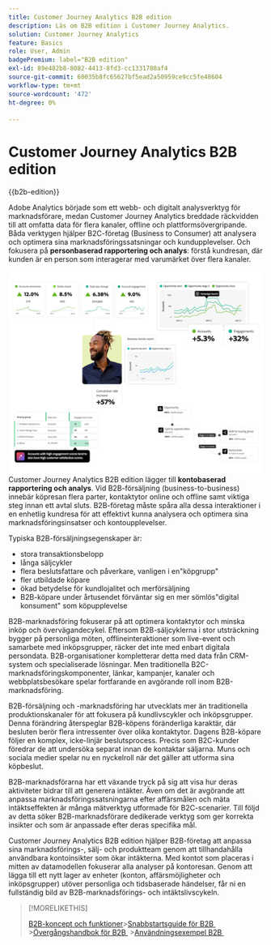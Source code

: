 ```yaml
---
title: Customer Journey Analytics B2B edition
description: Läs om B2B edition i Customer Journey Analytics.
solution: Customer Journey Analytics
feature: Basics
role: User, Admin
badgePremium: label="B2B edition"
exl-id: 89e482b8-8082-4413-8fd3-cc1331780af4
source-git-commit: 60035b8fc65627bf5ead2a50959ce9cc5fe48604
workflow-type: tm+mt
source-wordcount: '472'
ht-degree: 0%

---
```



# Customer Journey Analytics B2B edition

{{b2b-edition}}

Adobe Analytics började som ett webb- och digitalt analysverktyg för marknadsförare, medan Customer Journey Analytics breddade räckvidden till att omfatta data för flera kanaler, offline och plattformsövergripande.  Båda verktygen hjälper B2C-företag (Business to Consumer) att analysera och optimera sina marknadsföringssatsningar och kundupplevelser. Och fokusera på **personbaserad rapportering och analys**: förstå kundresan, där kunden är en person som interagerar med varumärket över flera kanaler.

![B2B-hjältebild](assets/b2b-image.png)
Customer Journey Analytics B2B edition lägger till **kontobaserad rapportering och analys**. Vid B2B-försäljning (business-to-business) innebär köpresan flera parter, kontaktytor online och offline samt viktiga steg innan ett avtal sluts. B2B-företag måste spåra alla dessa interaktioner i en enhetlig kundresa för att effektivt kunna analysera och optimera sina marknadsföringsinsatser och kontoupplevelser.

Typiska B2B-försäljningsegenskaper är:

* stora transaktionsbelopp
* långa säljcykler
* flera beslutsfattare och påverkare, vanligen i en&quot;köpgrupp&quot;
* fler utbildade köpare
* ökad betydelse för kundlojalitet och merförsäljning
* B2B-köpare under årtusendet förväntar sig en mer sömlös&quot;digital konsument&quot; som köpupplevelse

B2B-marknadsföring fokuserar på att optimera kontaktytor och minska inköp och övervägandecykel. Eftersom B2B-säljcyklerna i stor utsträckning bygger på personliga möten, offlineinteraktioner som live-event och samarbete med inköpsgrupper, räcker det inte med enbart digitala persondata. B2B-organisationer kompletterar detta med data från CRM-system och specialiserade lösningar. Men traditionella B2C-marknadsföringskomponenter, länkar, kampanjer, kanaler och webbplatsbesökare spelar fortfarande en avgörande roll inom B2B-marknadsföring.

B2B-försäljning och -marknadsföring har utvecklats mer än traditionella produktionskanaler för att fokusera på kundlivscykler och inköpsgrupper. Denna förändring återspeglar B2B-köpens föränderliga karaktär, där besluten berör flera intressenter över olika kontaktytor. Dagens B2B-köpare följer en komplex, icke-linjär beslutsprocess. Precis som B2C-kunder föredrar de att undersöka separat innan de kontaktar säljarna. Muns och sociala medier spelar nu en nyckelroll när det gäller att utforma sina köpbeslut.

B2B-marknadsförarna har ett växande tryck på sig att visa hur deras aktiviteter bidrar till att generera intäkter.  Även om det är avgörande att anpassa marknadsföringssatsningarna efter affärsmålen och mäta intäktseffekten är många mätverktyg utformade för B2C-scenarier. Till följd av detta söker B2B-marknadsförare dedikerade verktyg som ger korrekta insikter och som är anpassade efter deras specifika mål.

Customer Journey Analytics B2B edition hjälper B2B-företag att anpassa sina marknadsförings-, sälj- och produktteam genom att tillhandahålla användbara kontoinsikter som ökar intäkterna. Med kontot som placeras i mitten av datamodellen fokuserar alla analyser på kontoresan. Genom att lägga till ett nytt lager av enheter (konton, affärsmöjligheter och inköpsgrupper) utöver personliga och tidsbaserade händelser, får ni en fullständig bild av B2B-marknadsförings- och intäktslivscykeln.


>[!MORELIKETHIS]
>
>[B2B-koncept och funktioner](cja-b2b-concepts-features.md)
>&#x200B;>[Snabbstartsguide för B2B &#x200B;](cja-b2b-quick-start-guide.md)
>&#x200B;>[Övergångshandbok för B2B &#x200B;](cja-b2b-transition.md)
>&#x200B;>[Användningsexempel B2B &#x200B;](/help/use-cases/b2b/b2b-edition/use-cases-overview.md)
>
